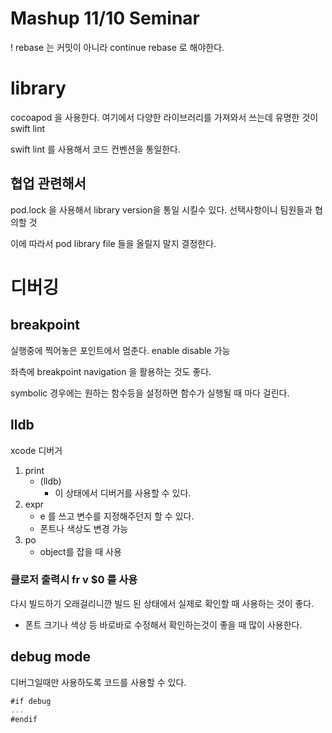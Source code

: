 # Mashup 11/10 Seminar
! rebase 는 커밋이 아니라 continue rebase 로 해야한다. 

# library
cocoapod 을 사용한다. 여기에서 다양한 라이브러리를 가져와서 쓰는데 유명한 것이 swift lint 

swift lint 를 사용해서 코드 컨벤션을 통일한다.

## 협업 관련해서

pod.lock 을 사용해서 library version을 통일 시킬수 있다. 선택사항이니 팀원들과 협의할 것 

이에 따라서 pod library file 들을 올릴지 말지 결정한다.


# 디버깅

## breakpoint

실행중에 찍어놓은 포인트에서 멈춘다. enable disable 가능 

좌측에 breakpoint navigation 을 활용하는 것도 좋다. 

symbolic 경우에는 원하는 함수등을 설정하면 함수가 실행될 때 마다 걸린다. 

## lldb

xcode 디버거 

 1. print 
    - (lldb)  
        - 이 상태에서 디버거를 사용할 수 있다.
1. expr
    - e 를 쓰고 변수를 지정해주던지 할 수 있다. 
    - 폰트나 색상도 변경 가능
1. po
    - object를 잡을 때 사용 


### 클로저 출력시 fr v $0 를 사용 

다시 빌드하기 오래걸리니깐 빌드 된 상태에서 실제로 확인할 때 사용하는 것이 좋다. 
- 폰트 크기나 색상 등 바로바로 수정해서 확인하는것이 좋을 때 많이 사용한다.

## debug mode

디버그일때만 사용하도록 코드를 사용할 수 있다.

```swift
#if debug
...
#endif
```

